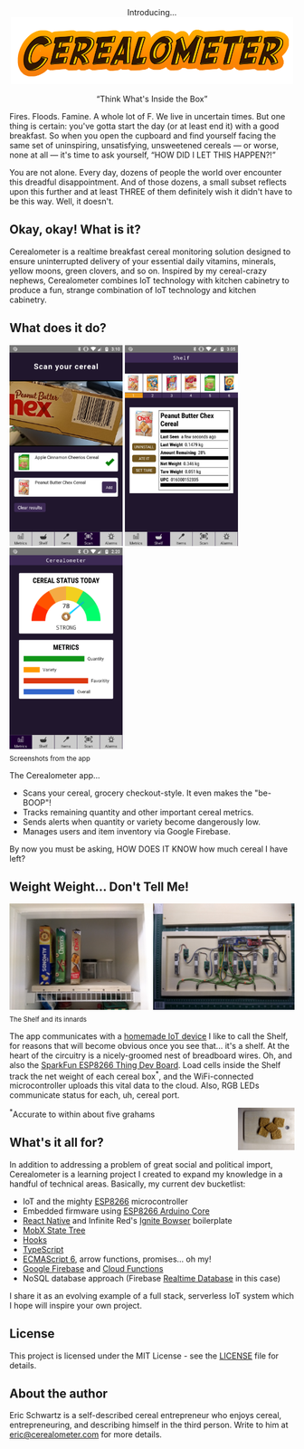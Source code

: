 <div align="center">
  Introducing...
  <br>
  <img width="500" src="app/static/logo.png" alt="Cerealometer logo" />
  <p>“Think What's Inside the Box”</p>
</div>

Fires. Floods. Famine. A whole lot of F. We live in uncertain times. But one thing is certain: you've gotta start the day (or at least end it) with a good breakfast. So when you open the cupboard and find yourself facing the same set of uninspiring, unsatisfying, unsweetened cereals — or worse, none at all — it's time to ask yourself, “HOW DID I LET THIS HAPPEN?!”	

You are not alone. Every day, dozens of people the world over encounter this dreadful disappointment. And of those dozens, a small subset reflects upon this further and at least THREE of them definitely wish it didn't have to be this way. Well, it doesn't.

## Okay, okay! What is it?
Cerealometer is a realtime breakfast cereal monitoring solution designed to ensure uninterrupted delivery of your essential daily vitamins, minerals, yellow moons, green clovers, and so on. Inspired by my cereal-crazy nephews, Cerealometer combines IoT technology with kitchen cabinetry to produce a fun, strange combination of IoT technology and kitchen cabinetry.

## What does it do?

<p>
  <img width="200" src="images/screenshots/ScanScreen.png" />
  <img width="200" src="images/screenshots/ShelfScreen.png" />
  <img width="200" src="images/screenshots/MetricsScreen.png" />
  <br>
  <sub>Screenshots from the app</sub>
</p>

The Cerealometer app...
* Scans your cereal, grocery checkout-style. It even makes the "be-BOOP"!
* Tracks remaining quantity and other important cereal metrics.
* Sends alerts when quantity or variety become dangerously low.
* Manages users and item inventory via Google Firebase.

By now you must be asking, HOW DOES IT KNOW how much cereal I have left?

## Weight Weight... Don't Tell Me!

<p align="left">
<img src="images/hardware/pantry.jpg" width=250 />
<img src="images/hardware/inside.jpg" width=250 />
<br>
<sub>The Shelf and its innards</sub>
</p>

The app communicates with a [homemade IoT device](https://github.com/ahtraddis/cerealometer-hardware) I like to call the Shelf, for reasons that will become obvious once you see that... it's a shelf.
At the heart of the circuitry is a nicely-groomed nest of breadboard wires. Oh, and also the [SparkFun ESP8266 Thing Dev Board](https://www.sparkfun.com/products/13711). Load cells inside the Shelf track the net weight of each cereal box<sup>*</sup>, and the WiFi-connected microcontroller uploads this vital data to the cloud. Also, RGB LEDs communicate status for each, uh, cereal port.

<img align="right" src="images/hardware/grahams.jpg" height="75" />

<sup>*</sup>Accurate to within about five grahams</sub>

## What's it all for?
In addition to addressing a problem of great social and political import, Cerealometer is a learning project I created to expand my knowledge in a handful of technical areas. Basically, my current dev bucketlist:
* IoT and the mighty [ESP8266](https://en.wikipedia.org/wiki/ESP8266) microcontroller
* Embedded firmware using [ESP8266 Arduino Core](https://github.com/esp8266/Arduino)
* [React Native](https://facebook.github.io/react-native/) and Infinite Red's [Ignite Bowser](https://github.com/infinitered/ignite-bowser) boilerplate
* [MobX State Tree](https://mobx-state-tree.js.org/intro/philosophy)
* [Hooks](https://reactjs.org/docs/hooks-intro.html)
* [TypeScript](https://www.typescriptlang.org/index.html)
* [ECMAScript 6](http://es6-features.org/), arrow functions, promises... oh my! 
* [Google Firebase](https://firebase.google.com/) and [Cloud Functions](https://cloud.google.com/functions)
* NoSQL database approach (Firebase [Realtime Database](https://firebase.google.com/docs/database) in this case)

I share it as an evolving example of a full stack, serverless IoT system which I hope will inspire your own project.

## License

This project is licensed under the MIT License - see the [LICENSE](LICENSE) file for details.

## About the author
Eric Schwartz is a self-described cereal entrepreneur who enjoys cereal, entrepreneuring, and describing himself in the third person. Write to him at eric@cerealometer.com for more details.